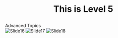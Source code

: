 # <p align = "center"> This is Level 5 </p>
Advanced Topics <br>
![Slide16](https://user-images.githubusercontent.com/106531108/198023700-948767e6-31e8-4d20-ba43-2add25d41056.png)
![Slide17](https://user-images.githubusercontent.com/106531108/198023708-742e2a6d-e461-4a77-90bd-c8503023b8c3.png)
![Slide18](https://user-images.githubusercontent.com/106531108/198023711-fcc0e9a3-aa17-49ac-963a-d12315f52bc9.png)
